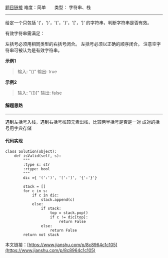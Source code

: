  [题目链接](https://leetcode-cn.com/problems/valid-parentheses/)
难度：简单         &nbsp;&nbsp;&nbsp;&nbsp;&nbsp;&nbsp;类型：  字符串、栈
***
 给定一个只包括 '('，')'，'{'，'}'，'['，']' 的字符串，判断字符串是否有效。

有效字符串需满足：

左括号必须用相同类型的右括号闭合。
左括号必须以正确的顺序闭合。
注意空字符串可被认为是有效字符串。

 
**示例1**
> 输入: "()"
输出: true

**示例2**
> 输入: "([)]"
输出: false

#### 解题思路
***
 遇到左括号入栈，遇到右括号栈顶元素出栈，比较两半括号是否是一对
成对的括号用字典存储



#### 代码实现
```
class Solution(object):
    def isValid(self, s):
        """
        :type s: str
        :rtype: bool
        """
        dic ={ '(':')', '[':']', '{':'}'}
       
        stack = []
        for c in s:
            if c in dic:
                stack.append(c)
            else:
                if stack:
                    top = stack.pop()
                    if c != dic[top]:
                        return False
                else:
                    return False
        return not stack
```

本文链接：[https://www.jianshu.com/p/8c8964c1c105](https://www.jianshu.com/p/8c8964c1c105)
